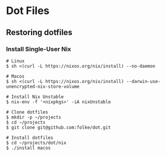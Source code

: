 # Dot Files

## Restoring dotfiles

### Install Single-User Nix

```shell
# Linux
$ sh <(curl -L https://nixos.org/nix/install) --no-daemon

# Macos
$ sh <(curl -L https://nixos.org/nix/install) --darwin-use-unencrypted-nix-store-volume

# Install Nix Unstable
$ nix-env -f '<nixpkgs>' -iA nixUnstable

# Clone dotfiles
$ mkdir -p ~/projects
$ cd ~/projects
$ git clone git@github.com:folke/dot.git

# Install dotfiles
$ cd ~/projects/dot/nix
$ ./install macos
```

